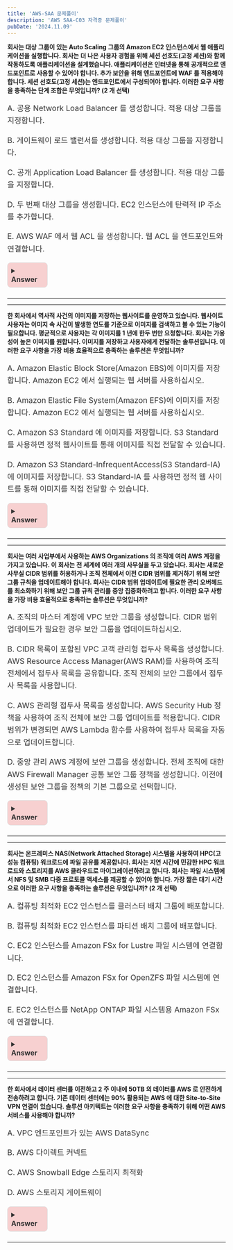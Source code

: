 ```yaml
---
title: 'AWS-SAA 문제풀이'
description: 'AWS SAA-C03 자격증 문제풀이'
pubDate: '2024.11.09'
---
```


**회사는 대상 그룹이 있는 Auto Scaling 그룹의 Amazon EC2 인스턴스에서 웹
애플리케이션을 실행합니다. 회사는 더 나은 사용자 경험을 위해 세션 선호도(고정 세션)와
함께 작동하도록 애플리케이션을 설계했습니다.
애플리케이션은 인터넷을 통해 공개적으로 엔드포인트로 사용할 수 있어야 합니다. 추가
보안을 위해 엔드포인트에 WAF 를 적용해야 합니다. 세션 선호도(고정 세션)는
엔드포인트에서 구성되어야 합니다.
이러한 요구 사항을 충족하는 단계 조합은 무엇입니까? (2 개 선택)**

<div class="options">

A. 공용 Network Load Balancer 를 생성합니다. 적용 대상 그룹을 지정합니다.

B. 게이트웨이 로드 밸런서를 생성합니다. 적용 대상 그룹을 지정합니다.

C. 공개 Application Load Balancer 를 생성합니다. 적용 대상 그룹을 지정합니다.

D. 두 번째 대상 그룹을 생성합니다. EC2 인스턴스에 탄력적 IP 주소를 추가합니다.

E. AWS WAF 에서 웹 ACL 을 생성합니다. 웹 ACL 을 엔드포인트와 연결합니다.

</div>

<details class="markdown-toggle">
  <summary><b>Answer</b></summary>
  <div markdown="1">
    <ul>
      <li>
        <span class="answer">C,E</span> <br/>
      </li>
    </ul>

- **공용(Public)**: 인터넷에서 접근할 수 있는 리소스. 예를 들어, 공용 IP 주소를 가진 리소스는 누구나 접근할 수 있음.
- **공개(Public-facing)**: 외부에서 접근할 수 있는 엔드포인트를 제공하는 리소스. 일반적으로 웹 애플리케이션이나 서비스의 경우 "공개"라는 용어를 사용.
  </div>
</details>

---

---

**한 회사에서 역사적 사건의 이미지를 저장하는 웹사이트를 운영하고 있습니다. 웹사이트
사용자는 이미지 속 사건이 발생한 연도를 기준으로 이미지를 검색하고 볼 수 있는 기능이
필요합니다. 평균적으로 사용자는 각 이미지를 1 년에 한두 번만 요청합니다. 회사는
가용성이 높은 이미지를 원합니다.
이미지를 저장하고 사용자에게 전달하는 솔루션입니다.
이러한 요구 사항을 가장 비용 효율적으로 충족하는 솔루션은 무엇입니까?**

<div class="options">

A. Amazon Elastic Block Store(Amazon EBS)에 이미지를 저장합니다. Amazon EC2 에서
실행되는 웹 서버를 사용하십시오.

B. Amazon Elastic File System(Amazon EFS)에 이미지를 저장합니다. Amazon EC2 에서
실행되는 웹 서버를 사용하십시오.

C. Amazon S3 Standard 에 이미지를 저장합니다. S3 Standard 를 사용하면 정적 웹사이트를
통해 이미지를 직접 전달할 수 있습니다.

D. Amazon S3 Standard-InfrequentAccess(S3 Standard-IA)에 이미지를 저장합니다. S3
Standard-IA 를 사용하면 정적 웹 사이트를 통해 이미지를 직접 전달할 수 있습니다.</div>

<details class="markdown-toggle">
  <summary><b>Answer</b></summary>
  <div markdown="1">
    <ul>
      <li>
        <span class="answer">D</span> <br/>
      </li>
    </ul>
    
- **A. Amazon EBS**: EBS는 블록 스토리지 서비스로, EC2 인스턴스와 함께 사용할 때 유용. 그러나 EBS는 데이터가 자주 변경되거나 빈번히 접근하는 경우에 적합. 이 경우, 이미지가 연 1~2번만 요청되므로 과도한 비용이 발생할 수 있음.
- **B. Amazon EFS**: EFS는 파일 시스템 형태로 여러 EC2 인스턴스 간에 파일을 공유하는 데 유용합. 하지만 EFS는 비용이 비교적 높은 스토리지 솔루션으로, 빈번하게 파일을 접근해야 할 때 더 효율적임. 사용 패턴을 고려할 때 비용 효율적이지 않음.
- **C. Amazon S3 Standard**: S3 Standard는 자주 액세스하는 데이터를 저장하는 데 적합하지만, 여기서 제시된 요구 사항에서는 사용자가 이미지를 자주 요청하지 않으므로 더 비용 효율적인 저장 옵션이 필요함.
- **D. Amazon S3 Standard-IA**: S3 Standard-IA(저장소는 "Standard-Infrequent Access")는 자주 액세스하지 않는 데이터에 적합하며, 액세스 비용이 낮고 저장 비용이 절감됨. 이 옵션은 이미지가 자주 요청되지 않지만 여전히 고가용성을 유지해야 하므로 적합한 선택임. 또한 S3는 정적 웹사이트 호스팅을 지원하여 이미지를 쉽게 사용자에게 제공할 수 있음.
  </div>
</details>

---

---

**회사는 여러 사업부에서 사용하는 AWS Organizations 의 조직에 여러 AWS 계정을 가지고
있습니다. 이 회사는 전 세계에 여러 개의 사무실을 두고 있습니다. 회사는 새로운 사무실
CIDR 범위를 허용하거나 조직 전체에서 이전 CIDR 범위를 제거하기 위해 보안 그룹
규칙을 업데이트해야 합니다. 회사는 CIDR 범위 업데이트에 필요한 관리 오버헤드를
최소화하기 위해 보안 그룹 규칙 관리를 중앙 집중화하려고 합니다.
이러한 요구 사항을 가장 비용 효율적으로 충족하는 솔루션은 무엇입니까?**

<div class="options">

A. 조직의 마스터 계정에 VPC 보안 그룹을 생성합니다. CIDR 범위 업데이트가 필요한 경우
보안 그룹을 업데이트하십시오.

B. CIDR 목록이 포함된 VPC 고객 관리형 접두사 목록을 생성합니다. AWS Resource
Access Manager(AWS RAM)를 사용하여 조직 전체에서 접두사 목록을 공유합니다. 조직
전체의 보안 그룹에서 접두사 목록을 사용합니다.

C. AWS 관리형 접두사 목록을 생성합니다. AWS Security Hub 정책을 사용하여 조직 전체에
보안 그룹 업데이트를 적용합니다. CIDR 범위가 변경되면 AWS Lambda 함수를 사용하여
접두사 목록을 자동으로 업데이트합니다.

D. 중앙 관리 AWS 계정에 보안 그룹을 생성합니다. 전체 조직에 대한 AWS Firewall
Manager 공통 보안 그룹 정책을 생성합니다. 이전에 생성된 보안 그룹을 정책의 기본
그룹으로 선택합니다.</div>

<details class="markdown-toggle">
  <summary><b>Answer</b></summary>
  <div markdown="1">
    <ul>
      <li>
        <span class="answer">B</span> <br/>
      </li>
    </ul>
    
- **A. 조직의 마스터 계정에 VPC 보안 그룹을 생성** 이 방법은 중앙 집중화된 보안 그룹 관리 방식이지만, CIDR 범위를 업데이트하려면 각 계정에서 별도로 업데이트를 수행해야 하므로 관리 오버헤드가 증가할 수 있음.
- **B. CIDR 목록이 포함된 VPC 고객 관리형 접두사 목록을 생성** 이 방법은 AWS Resource Access Manager(AWS RAM)를 사용하여 조직 전체에서 접두사 목록을 공유하고, 이를 보안 그룹 규칙에서 사용할 수 있도록 설정함. 이렇게 하면 CIDR 범위를 업데이트할 때 중앙에서 한 번만 업데이트하면 되므로 관리 오버헤드를 크게 줄일 수 있음. 이 방법이 가장 비용 효율적이고 관리하기 용이함.
- **C. AWS 관리형 접두사 목록을 생성** AWS 관리형 접두사 목록을 사용하면 AWS에서 제공하는 접두사 목록을 사용할 수 있지만, 이는 특정 AWS 서비스와의 통합에 적합. 또한, 보안 그룹 규칙을 자동으로 업데이트하려면 추가적인 작업이 필요하며, Lambda를 사용하는 것은 과도한 설정이 될 수 있음.
- **D. 중앙 관리 AWS 계정에 보안 그룹을 생성합니다**: AWS Firewall Manager를 사용하여 조직 전체에서 보안 그룹을 관리할 수는 있지만, 이 방법은 보안 그룹 규칙을 관리하는 데 있어 비용과 복잡성이 증가할 수 있음.
  </div>
</details>

---

---

**회사는 온프레미스 NAS(Network Attached Storage) 시스템을 사용하여 HPC(고성능 컴퓨팅)
워크로드에 파일 공유를 제공합니다. 회사는 지연 시간에 민감한 HPC 워크로드와
스토리지를 AWS 클라우드로 마이그레이션하려고 합니다. 회사는 파일 시스템에서 NFS 및
SMB 다중 프로토콜 액세스를 제공할 수 있어야 합니다.
가장 짧은 대기 시간으로 이러한 요구 사항을 충족하는 솔루션은 무엇입니까? (2 개 선택)**

<div class="options">

A. 컴퓨팅 최적화 EC2 인스턴스를 클러스터 배치 그룹에 배포합니다.

B. 컴퓨팅 최적화 EC2 인스턴스를 파티션 배치 그룹에 배포합니다.

C. EC2 인스턴스를 Amazon FSx for Lustre 파일 시스템에 연결합니다.

D. EC2 인스턴스를 Amazon FSx for OpenZFS 파일 시스템에 연결합니다.

E. EC2 인스턴스를 NetApp ONTAP 파일 시스템용 Amazon FSx 에 연결합니다.</div>

<details class="markdown-toggle">
  <summary><b>Answer</b></summary>
  <div markdown="1">
    <ul>
      <li>
        <span class="answer">A,E</span> <br/>
      </li>
    </ul>
    
- **A. 컴퓨팅 최적화 EC2 인스턴스를 클러스터 배치 그룹에 배포합니다.** 클러스터 배치 그룹은 EC2 인스턴스가 지연 시간이 매우 짧고 높은 네트워크 대역폭을 요구하는 애플리케이션에 적합. HPC 워크로드에서 지연 시간을 최소화할 수 있어 적합한 선택. 클러스터 배치 그룹은 EC2 인스턴스가 물리적으로 가까운 위치에 배치되도록 하여 네트워크 지연을 줄이는 데 유리.
- **B. 컴퓨팅 최적화 EC2 인스턴스를 파티션 배치 그룹에 배포합니다**: 파티션 배치 그룹은 데이터베이스와 같은 분산 시스템에 적합하며, HPC 워크로드에서 클러스터 배치 그룹보다 지연 시간이 더 길어질 수 있음.
- **C. EC2 인스턴스를 Amazon FSx for Lustre 파일 시스템에 연결합니다**: Amazon FSx for Lustre는 고성능 스토리지 솔루션으로 HPC 워크로드에 매우 적합. 그러나 NFS 및 SMB 다중 프로토콜 액세스를 제공하지 않기 때문에 이 옵션은 요구 사항에 부합하지 않음.
- **D. EC2 인스턴스를 Amazon FSx for OpenZFS 파일 시스템에 연결합니다**: Amazon FSx for OpenZFS는 다양한 파일 시스템 요구 사항을 충족할 수 있지만, NFS 및 SMB 다중 프로토콜 액세스를 지원하지 않기 때문에 이 옵션도 요구 사항을 충족하지 않음.
- **E. EC2 인스턴스를 NetApp ONTAP 파일 시스템용 Amazon FSx에 연결합니다**: Amazon FSx for NetApp ONTAP은 NFS 및 SMB를 모두 지원하며, 고성능 스토리지를 제공하는 솔루션임. HPC 워크로드에서 요구되는 지연 시간과 다중 프로토콜 액세스를 잘 지원하므로 적합한 선택.
  </div>
</details>

---

---

**한 회사에서 데이터 센터를 이전하고 2 주 이내에 50TB 의 데이터를 AWS 로 안전하게
전송하려고 합니다. 기존 데이터 센터에는 90% 활용되는 AWS 에 대한 Site-to-Site VPN
연결이 있습니다.
솔루션 아키텍트는 이러한 요구 사항을 충족하기 위해 어떤 AWS 서비스를 사용해야
합니까?**

<div class="options">

A. VPC 엔드포인트가 있는 AWS DataSync

B. AWS 다이렉트 커넥트

C. AWS Snowball Edge 스토리지 최적화

D. AWS 스토리지 게이트웨이</div>

<details class="markdown-toggle">
  <summary><b>Answer</b></summary>
  <div markdown="1">
    <ul>
      <li>
        <span class="answer">C</span> <br/>
      </li>
    </ul>
    
- **A. VPC 엔드포인트가 있는 AWS DataSync** AWS DataSync는 데이터를 전송하는 데 유용하지만, VPN 연결이 이미 90% 사용되고 있어서 대역폭에 한계가 있음. 50TB 같은 대용량을 빠르게 전송하는 데는 적합하지 않음.
- **B. AWS 다이렉트 커넥트** Direct Connect는 빠른 속도와 안정성을 제공하지만, 이미 VPN이 90% 사용되고 있어서 새로운 Direct Connect를 설정하는 데 시간이 걸릴 수 있음. 2주 내에 데이터를 전송하는 데는 적합하지 않음.
- **C. AWS Snowball Edge 스토리지 최적화** Snowball Edge는 물리적인 장치로 대용량 데이터를 안전하게 AWS로 전송할 수 있음. 50TB처럼 큰 데이터를 **2주 이내에** 전송하는 데 가장 적합함. 네트워크를 사용하지 않고 데이터를 물리적으로 전송할 수 있음.
- **D. AWS 스토리지 게이트웨이** Storage Gateway는 온프레미스와 클라우드 간에 데이터를 연결하는 데 사용됨. 대규모 데이터 전송에는 **Snowball Edge**가 더 적합함.
  </div>
</details>

---

<style>
  .markdown-toggle {
    background-color: #f7d0d0;
    border: 1px solid #ddd;
    border-radius: 8px;
    padding: 0.5rem;
    width: auto;
    max-width: 75px;
    margin-bottom: 1.5rem;
    transition: all 0.3s ease;
  }

  .markdown-toggle summary {
    font-weight: bold;
    cursor: pointer;
    font-size: 1rem;
    color: #333;
    transition: color 0.3s ease;
    width: fit-content;
    margin-right: 0;
  }

  .markdown-toggle summary:hover {
    color: #000;
  }

  .markdown-toggle[open] {
    background-color: #e6f7ff;
    width: auto;
    max-width: 700px;
  }

  .markdown-toggle[open] summary {
    color: #333;
  }

  .markdown-toggle div {
    margin-top: 1rem;
    color: #333;
    transition: opacity 0.3s ease, max-height 0.3s ease;
    font-size: 1rem;
    margin-right:50px
  }

  .markdown-toggle:not([open]) div {
    opacity: 0;
    max-height: 0;
    overflow: hidden;
  }

  .markdown-toggle[open] div {
    opacity: 1;
    max-height: none;
  }

  /* 문제 스타일 */
  b {
    font-weight: bold;
  }

 .options {
    font-size: 1.1rem; /* 보기 글씨 크기 */
    line-height: 1.6;  /* 보기 줄 간격 */
    margin-top: 1rem;
    color: #333;
  }

  /* 답안에 붉은색 텍스트 */
  .answer {
    color: #d9534f;
    font-weight: bold;
  }
</style>

<script src="https://utteranc.es/client.js"
        repo="tjsgh1217/tjsgh1217.github.io"
        issue-term="pathname"
        theme="github-light"
        crossorigin="anonymous"
        async>
</script>
